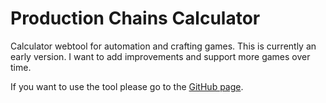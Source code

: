 # Production Chains Calculator
Calculator webtool for automation and crafting games. This is currently an early version. I want to add improvements and support more games over time.

If you want to use the tool please go to the [GitHub page](https://kylesky.github.io/production-chains-calculator/).